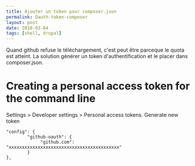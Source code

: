 ```yaml
---
title: Ajouter un token pour composer.json 
permalink: Oauth-token-composer
layout: post
date: 2018-03-04
tags: [shell, drupal]
---
```



Quand github refuse le téléchargement, c'est peut être parceque
le quota est atteint. La solution  générer un token d'authentification
et le placer dans composer.json.

# Creating a personal access token for the command line

Settings > Developer settings > Personal access tokens.
Generate new token

    "config": {
            "github-oauth": {
                 "github.com": "xxxxxxxxxxxxxxxxxxxxxxxxxxxxxxxxxxxxxxxxxx"
            }
    },
